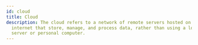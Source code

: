```yaml
---
id: cloud
title: Cloud
description: The cloud refers to a network of remote servers hosted on the
  internet that store, manage, and process data, rather than using a local
  server or personal computer.
---
```

